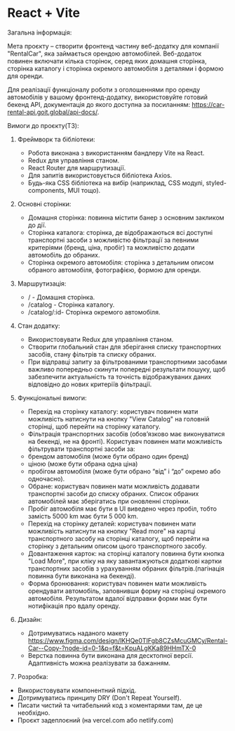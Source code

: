 # React + Vite

Загальна інформація:

Мета проєкту – створити фронтенд частину веб-додатку для компанії "RentalCar", яка займається орендою автомобілей. Веб-додаток повинен включати кілька сторінок, серед яких домашня сторінка, сторінка каталогу і сторінка окремого автомобіля з деталями і формою для оренди.

Для реалізації функціоналу роботи з оголошеннями про оренду автомобілів у вашому фронтенд-додатку, використовуйте готовий бекенд API, документація до якого доступна за посиланням: https://car-rental-api.goit.global/api-docs/.

Вимоги до проєкту(ТЗ):

1. Фреймворк та бібліотеки:

   - Робота виконана з використанням бандлеру Vite на React.
   - Redux для управління станом.
   - React Router для маршрутизації.
   - Для запитів використовується бібліотека Axios.
   - Будь-яка CSS бібліотека на вибір (наприклад, CSS модулі, styled-components, MUI тощо).

2. Основні сторінки:

   - Домашня сторінка: повинна містити банер з основним закликом до дії.
   - Сторінка каталога: сторінка, де відображаються всі доступні транспортні засоби з можливістю фільтрації за певними критеріями (бренд, ціна, пробіг) та можливістю додати автомобіль до обраних.
   - Сторінка окремого автомобіля: сторінка з детальним описом обраного автомобіля, фотографією, формою для оренди.

3. Маршрутизація:

   - / - Домашня сторінка.
   - /catalog - Сторінка каталогу.
   - /catalog/:id- Сторінка окремого автомобіля.

4. Стан додатку:

   - Використовувати Redux для управління станом.
   - Створити глобальний стан для зберігання списку транспортних засобів, стану фільтрів та списку обраних.
   - При відправці запиту за фільтрованими транспортними засобами важливо попередньо скинути попередні результати пошуку, щоб забезпечити актуальність та точність відображуваних даних відповідно до нових критеріїв фільтрації.

5. Функціональні вимоги:

   - Перехід на сторінку каталогу: користувач повинен мати можливість натиснути на кнопку "View Catalog" на головній сторінці, щоб перейти на сторінку каталогу.
   - Фільтрація транспортних засобів (обов’язково має виконуватися на бекенді, не на фронті). Користувач повинен мати можливість фільтрувати транспортні засоби за:
   - брендом автомобіля (може бути обрано один бренд)
   - ціною (може бути обрана одна ціна)
   - пробігом автомобіля (може бути обрано “від” і “до” окремо або одночасно).
   - Обране: користувач повинен мати можливість додавати транспортні засоби до списку обраних. Список обраних автомобілей має зберігатись при оновленні сторінки.
   - Пробіг автомобіля має бути в UI виведено через пробіл, тобто замість 5000 km має бути 5 000 km.
   - Перехід на сторінку деталей: користувач повинен мати можливість натиснути на кнопку "Read more" на картці транспортного засобу на сторінці каталогу, щоб перейти на сторінку з детальним описом цього транспортного засобу.
   - Довантаження карток: на сторінці каталогу повинна бути кнопка "Load More", при кліку на яку завантажуються додаткові картки транспортних засобів з урахуванням обраних фільтрів.(пагінація повинна бути виконана на бекенді).
   - Форма бронювання: користувач повинен мати можливість орендувати автомобіль, заповнивши форму на сторінці окремого автомобіля. Результатом вдалої відправки форми має бути нотифікація про вдалу оренду.

6. Дизайн:

   - Дотримуватись наданого макету https://www.figma.com/design/lKHQe0TIFgb8CZsMcuGMCy/Rental-Car--Copy-?node-id=0-1&p=f&t=KpuALgKKa89HHmTX-0
   - Верстка повинна бути виконана для десктопної версії. Адаптивність можна реалізувати за бажанням.

7. Розробка:

- Використовувати компонентний підхід.
- Дотримуватись принципу DRY (Don't Repeat Yourself).
- Писати чистий та читабельний код з коментарями там, де це необхідно.
- Проєкт задеплоєний (на vercel.com або netlify.com)
